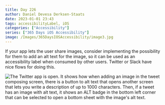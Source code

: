 ```yaml
---
title: Day 226
author: Daniel Devesa Derksen-Staats
date: 2023-01-01 23:43
tags: accessibilityLabel, iOS
categories: ["Accessibility"]
series: ["365 Days iOS Accessibility"]
image: /Images/365DaysIOSAccessibility/image3.jpg
---
```


If your app lets the user share images, consider implementing the possibility for them to add an alt text for the image, so it can be used as an accessibility label when consumed by other users. Twitter or Slack have nice flows for doing this.

![The Twitter app is open. It shows how when adding an image in the tweet composing screen, there is a button to alt text that opens another screen that lets you write a description of up to 1000 characters. Then, if a tweet has an image with alt text, it shows an ALT badge in the bottom left corner that can be selected to open a bottom sheet with the image's alt text.](/Images/365DaysIOSAccessibility/image3.jpg)